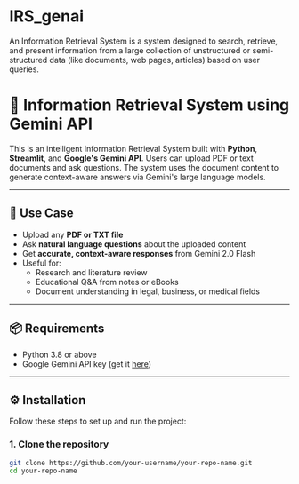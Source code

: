 # IRS_genai
An Information Retrieval System is a system designed to search, retrieve, and present information from a large collection of unstructured or semi-structured data (like documents, web pages, articles) based on user queries.


# 🔎 Information Retrieval System using Gemini API

This is an intelligent Information Retrieval System built with **Python**, **Streamlit**, and **Google's Gemini API**. Users can upload PDF or text documents and ask questions. The system uses the document content to generate context-aware answers via Gemini's large language models.

---

## 📌 Use Case

- Upload any **PDF or TXT file**
- Ask **natural language questions** about the uploaded content
- Get **accurate, context-aware responses** from Gemini 2.0 Flash
- Useful for:
  - Research and literature review
  - Educational Q&A from notes or eBooks
  - Document understanding in legal, business, or medical fields

---

## 📦 Requirements

- Python 3.8 or above
- Google Gemini API key (get it [here](https://aistudio.google.com/app/apikey))

---

## ⚙️ Installation

Follow these steps to set up and run the project:

### 1. Clone the repository

```bash
git clone https://github.com/your-username/your-repo-name.git
cd your-repo-name


